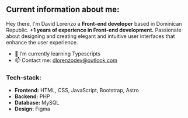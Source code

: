 ## **Current information about me:**
Hey there, I'm David Lorenzo a **Front-end developer** based in Dominican Republic. **+1 years of experience in Front-end development.** Passionate about designing and creating elegant and intuitive user interfaces that enhance the user experience.
- 🌱 I’m currently learning Typescripts
- 📫 Contact me: dlorenzodev@outlook.com
### **Tech-stack:**
- **Frontend:** HTML, CSS, JavaScript, Bootstrap, Astro
- **Backend:** PHP
- **Database:** MySQL
- **Design:** Figma

<!--
<div align="left">
  <img src="https://github-readme-stats.vercel.app/api?username=Iceheop&hide_title=false&hide_rank=false&show_icons=true&include_all_commits=true&count_private=true&disable_animations=false&theme=github_dark&locale=es&hide_border=false&order=1" height="150" alt="stats graph"  />
  <img src="https://github-readme-stats.vercel.app/api/top-langs?username=Iceheop&locale=es&hide_title=false&layout=compact&card_width=320&langs_count=5&theme=github_dark&hide_border=false&order=2" height="150" alt="languages graph"  />
</div>
-->
